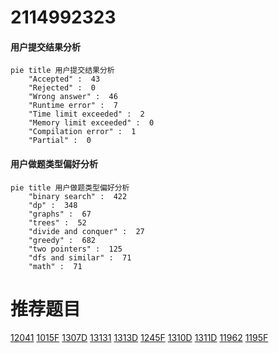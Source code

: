# 2114992323

<!-- tabs:start -->



#### **用户提交结果分析**

```mermaid
pie title 用户提交结果分析
    "Accepted" :  43
    "Rejected" :  0
    "Wrong answer" :  46
    "Runtime error" :  7
    "Time limit exceeded" :  2
    "Memory limit exceeded" :  0
    "Compilation error" :  1
    "Partial" :  0
```

#### **用户做题类型偏好分析**

```mermaid
pie title 用户做题类型偏好分析
    "binary search" :  422
    "dp" :  348
    "graphs" :  67
    "trees" :  52
    "divide and conquer" :  27
    "greedy" :  682
    "two pointers" :  125
    "dfs and similar" :  71
    "math" :  71
```



<!-- tabs:end -->
# 推荐题目
[12041](https://codeforces.com/contest/1204/problem/1)
[1015F](https://codeforces.com/contest/1015/problem/F)
[1307D](https://codeforces.com/contest/1307/problem/D)
[13131](https://codeforces.com/contest/1313/problem/1)
[1313D](https://codeforces.com/contest/1313/problem/D)
[1245F](https://codeforces.com/contest/1245/problem/F)
[1310D](https://codeforces.com/contest/1310/problem/D)
[1311D](https://codeforces.com/contest/1311/problem/D)
[11962](https://codeforces.com/contest/1196/problem/2)
[1195F](https://codeforces.com/contest/1195/problem/F)
